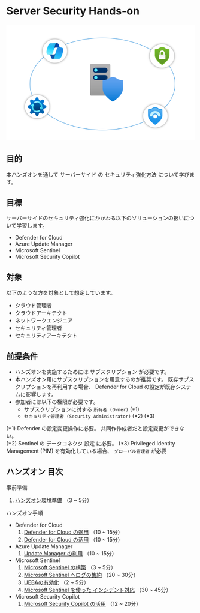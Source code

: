 # Server Security Hands-on

<div style="text-align:center;">
<img src="./images/coverimage.png" />
</div>

## 目的

本ハンズオンを通して サーバーサイド の セキュリティ強化方法 について学びます。


## 目標

サーバーサイドのセキュリティ強化にかかわる以下のソリューションの扱いについて学習します。

- Defender for Cloud
- Azure Update Manager
- Microsoft Sentinel
- Microsoft Security Copilot


## 対象

以下のような方を対象として想定しています。

- クラウド管理者​
- クラウドアーキテクト​
- ネットワークエンジニア​
- セキュリティ管理者​
- セキュリティアーキテクト


## 前提条件

- ハンズオンを実施するためには サブスクリプション が必要です。
- 本ハンズオン用にサブスクリプションを用意するのが推奨です。
  既存サブスクリプションを再利用する場合、 Defender for Cloud の設定が既存システムに影響します。
- 参加者には以下の権限が必要です。
    - サブスクリプションに対する `所有者 (Owner)` (*1)
    - `セキュリティ管理者 (Security Administrator)` (*2) (*3)

(*1) Defender の設定変更操作に必要。 共同作作成者だと設定変更ができない。  
(*2) Sentinel の データコネクタ 設定 に必要。
(*3) Privileged Identity Management (PIM) を有効化している場合、 `グローバル管理者` が必要


## ハンズオン 目次

事前準備
1. [ハンズオン環境準備](./docs/00-init-infra.md) （3 ~ 5分）

ハンズオン手順

- Defender for Cloud
    1. [Defender for Cloud の適用](./docs/10-defender.md) （10 ~ 15分）
    1. [Defender for Cloud の活用](./docs/20-defender.md) （10 ~ 15分）
- Azure Update Manager
    1. [Update Manager の利用](./docs/30-updatemanager.md) （10 ~ 15分）
- Microsoft Sentinel
    1. [Microsoft Sentinel の構築](./docs/40-sentinel.md) （3 ~ 5分）
    1. [Microsoft Sentinel へログの集約](./docs/50-dataconnector.md) （20 ~ 30分）
    1. [UEBAの有効化](./docs/60-ueba.md) （2 ~ 5分）
    1. [Microsoft Sentinel を使った インシデント対応](./docs/70-sentinel.md) （30 ~ 45分）
- Microsoft Security Copilot
    1. [Microsoft Security Copilot の活用](./docs/80-copilotforsecurity.md) （12 ~ 20分）

